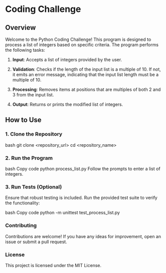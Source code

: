 # Coding Challenge

## Overview

Welcome to the Python Coding Challenge! This program is designed to process a list of integers based on specific criteria. The program performs the following tasks:

1. **Input**: Accepts a list of integers provided by the user.

2. **Validation**: Checks if the length of the input list is a multiple of 10. If not, it emits an error message, indicating that the input list length must be a multiple of 10.

3. **Processing**: Removes items at positions that are multiples of both 2 and 3 from the input list.

4. **Output**: Returns or prints the modified list of integers.

## How to Use

### 1. Clone the Repository

bash
git clone <repository_url>
cd <repository_name>

### 2. Run the Program
bash
Copy code
python process_list.py
Follow the prompts to enter a list of integers.

### 3. Run Tests (Optional)
Ensure that robust testing is included. Run the provided test suite to verify the functionality:

bash
Copy code
python -m unittest test_process_list.py

### Contributing
Contributions are welcome! If you have any ideas for improvement, open an issue or submit a pull request.

### License
This project is licensed under the MIT License.
